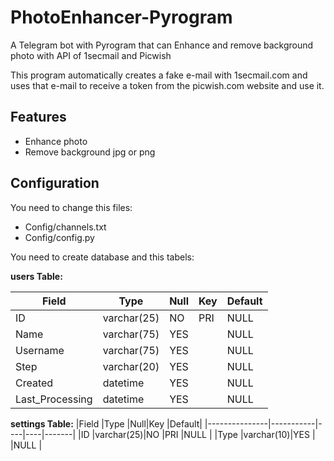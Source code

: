 # PhotoEnhancer-Pyrogram
A Telegram bot with Pyrogram that can Enhance and remove background photo with API of 1secmail and Picwish

This program automatically creates a fake e-mail with 1secmail.com and uses that e-mail to receive a token from the picwish.com website and use it.
## Features 
+ Enhance photo
+ Remove background jpg or png

## Configuration
You need to change this files:
+ Config/channels.txt
+ Config/config.py

You need to create database and this tabels:
  
**users Table:**

|Field          |Type       |Null|Key |Default|
|---------------|-----------|----|----|-------|
|ID             |varchar(25)|NO  |PRI |NULL   |
|Name           |varchar(75)|YES |    |NULL   |
|Username       |varchar(75)|YES |    |NULL   |
|Step           |varchar(20)|YES |    |NULL   |
|Created        |datetime   |YES |    |NULL   |
|Last_Processing|datetime   |YES |    |NULL   |

**settings Table:**
|Field          |Type       |Null|Key |Default|
|---------------|-----------|----|----|-------|
|ID             |varchar(25)|NO  |PRI |NULL   |
|Type           |varchar(10)|YES |    |NULL   |
